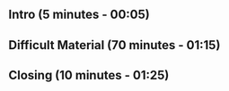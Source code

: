 ## Intro (5 minutes - 00:05)
## Difficult Material (70 minutes - 01:15)
## Closing (10 minutes - 01:25)
